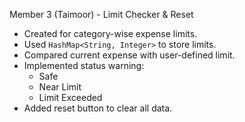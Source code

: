 Member 3 (Taimoor) - Limit Checker & Reset

- Created for category-wise expense limits.
- Used `HashMap<String, Integer>` to store limits.
- Compared current expense with user-defined limit.
- Implemented status warning:
  -  Safe
  - Near Limit
  -  Limit Exceeded
- Added reset button to clear all data.
